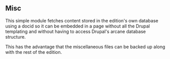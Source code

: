 ## Misc
This simple module fetches content stored in the edition's
own database using a docid so it can be embedded in a page
without all the Drupal templating and without having to 
access Drupal's arcane database structure.

This has the advantage that the miscellaneous files can
be backed up along with the rest of the edition.

